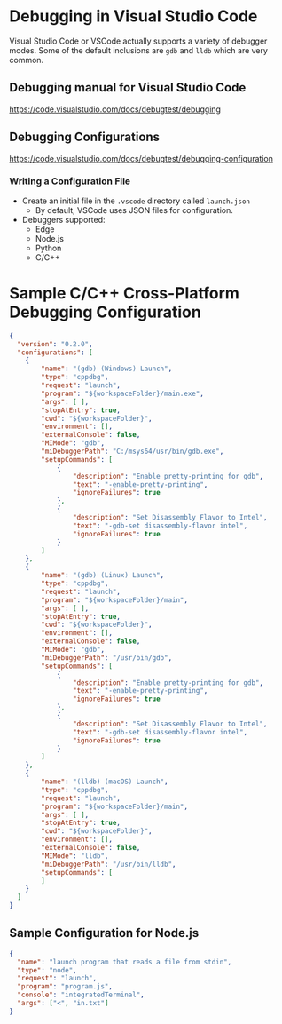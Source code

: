 # Debugging in Visual Studio Code
Visual Studio Code or VSCode actually supports a variety of debugger modes. Some of the default inclusions are `gdb` and `lldb` which are very common.

## Debugging manual for Visual Studio Code
https://code.visualstudio.com/docs/debugtest/debugging

## Debugging Configurations
https://code.visualstudio.com/docs/debugtest/debugging-configuration

### Writing a Configuration File
- Create an initial file in the `.vscode` directory called `launch.json`
    - By default, VSCode uses JSON files for configuration.
- Debuggers supported: 
    - Edge
    - Node.js
    - Python
    - C/C++

# Sample C/C++ Cross-Platform Debugging Configuration
```json
{
  "version": "0.2.0",
  "configurations": [
    {
        "name": "(gdb) (Windows) Launch",
        "type": "cppdbg",
        "request": "launch",
        "program": "${workspaceFolder}/main.exe",
        "args": [ ],
        "stopAtEntry": true,
        "cwd": "${workspaceFolder}",
        "environment": [],
        "externalConsole": false,
        "MIMode": "gdb",
        "miDebuggerPath": "C:/msys64/usr/bin/gdb.exe",
        "setupCommands": [
            {
                "description": "Enable pretty-printing for gdb",
                "text": "-enable-pretty-printing",
                "ignoreFailures": true
            },
            {
                "description": "Set Disassembly Flavor to Intel",
                "text": "-gdb-set disassembly-flavor intel",
                "ignoreFailures": true
            }
        ]
    },
    {
        "name": "(gdb) (Linux) Launch",
        "type": "cppdbg",
        "request": "launch",
        "program": "${workspaceFolder}/main",
        "args": [ ],
        "stopAtEntry": true,
        "cwd": "${workspaceFolder}",
        "environment": [],
        "externalConsole": false,
        "MIMode": "gdb",
        "miDebuggerPath": "/usr/bin/gdb",
        "setupCommands": [
            {
                "description": "Enable pretty-printing for gdb",
                "text": "-enable-pretty-printing",
                "ignoreFailures": true
            },
            {
                "description": "Set Disassembly Flavor to Intel",
                "text": "-gdb-set disassembly-flavor intel",
                "ignoreFailures": true
            }
        ]
    },
    {
        "name": "(lldb) (macOS) Launch",
        "type": "cppdbg",
        "request": "launch",
        "program": "${workspaceFolder}/main",
        "args": [ ],
        "stopAtEntry": true,
        "cwd": "${workspaceFolder}",
        "environment": [],
        "externalConsole": false,
        "MIMode": "lldb",
        "miDebuggerPath": "/usr/bin/lldb",
        "setupCommands": [
        ]
    }
  ]
}
```

## Sample Configuration for Node.js

```json
{
  "name": "launch program that reads a file from stdin",
  "type": "node",
  "request": "launch",
  "program": "program.js",
  "console": "integratedTerminal",
  "args": ["<", "in.txt"]
}
```